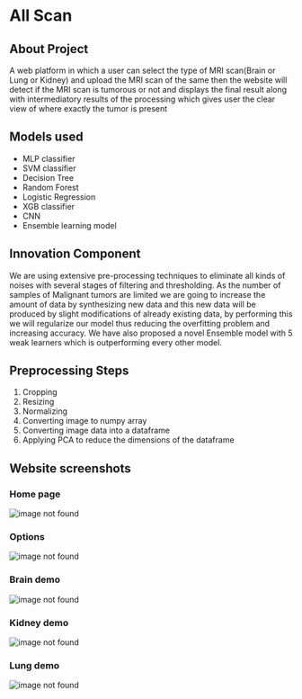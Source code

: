 # All Scan

## About Project
A web platform in which a user can select the type of MRI scan(Brain or Lung or Kidney) and upload the MRI scan of the same then the website will detect if the MRI scan is tumorous or not and displays the final result along with intermediatory results of the processing which gives user the clear view of where exactly the tumor is present

## Models used
* MLP classifier
* SVM classifier
* Decision Tree 
* Random Forest
* Logistic Regression
* XGB classifier
* CNN
* Ensemble learning model


## Innovation Component
We are using extensive pre-processing techniques to eliminate all kinds of noises with several stages of filtering and thresholding. As the number of samples of Malignant tumors are limited we are going to increase the amount of data by synthesizing new data and this new data will be produced by slight modifications of already existing data, by performing this we will regularize our model thus reducing the overfitting problem and increasing accuracy. We have also proposed a novel Ensemble model with 5 weak learners which is outperforming every other model.

## Preprocessing Steps
1. Cropping
2. Resizing
3. Normalizing
4. Converting image to numpy array
5. Converting image data into a dataframe
6. Applying PCA to reduce the dimensions of the dataframe

## Website screenshots
### Home page
![image not found](https://drive.google.com/uc?export=view&id=1mSQVHgzrZM0yGkRQ9Uj2aFSQPpQzZ-Cb)

### Options
![image not found](https://drive.google.com/uc?export=view&id=1Pl1OkU_SqmkjwX5fm-yN1dx2XlEeXRsK)

### Brain demo
![image not found](https://drive.google.com/uc?export=view&id=1MxJkLR2ZmF_ZpK92hBXGnHaurMtaK4IK)

### Kidney demo
![image not found](https://drive.google.com/uc?export=view&id=1kgIDfoyEEEYGV67KUfjLfUrGu9GKOy5W)

### Lung demo
![image not found](https://drive.google.com/uc?export=view&id=1dJEoFe4FOw0TSBnDTZMueGCg0kUJCsNx)






